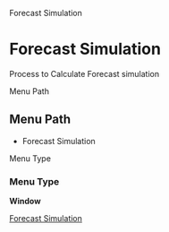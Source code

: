 
Forecast Simulation
# Forecast Simulation


Process to Calculate Forecast simulation

Menu Path
## Menu Path



- Forecast Simulation

Menu Type
### Menu Type

**Window**


[Forecast Simulation](../../functional-guide/window/window-forecast-simulation.md)